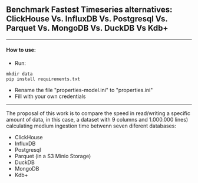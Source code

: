 ## Benchmark Fastest Timeseries alternatives: ClickHouse Vs. InfluxDB Vs. Postgresql Vs. Parquet  Vs. MongoDB Vs. DuckDB Vs Kdb+

-----

#### How to use:
* Run:
```
mkdir data
pip install requirements.txt
```
* Rename the file "properties-model.ini" to "properties.ini"
* Fill with your own credentials


----

The proposal of this work is to compare the speed in read/writing a specific amount of data, in this case, a dataset with 9 columns and 1.000.000 lines) calculating medium ingestion time betwenn seven diferent databases:
* ClickHouse
* InfluxDB
* Postgresql
* Parquet (in a S3 Minio Storage)<br>
* DuckDB 
* MongoDB
* Kdb+

